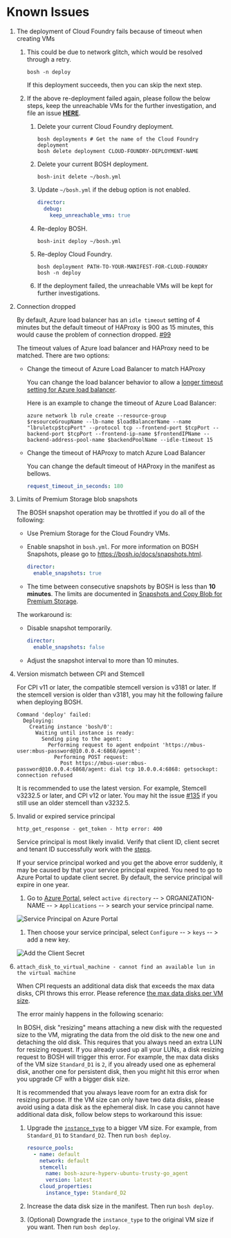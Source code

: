 # Known Issues

1. The deployment of Cloud Foundry fails because of timeout when creating VMs

    1. This could be due to network glitch, which would be resolved through a retry.

        ```
        bosh -n deploy
        ```

        If this deployment succeeds, then you can skip the next step.

    1. If the above re-deployment failed again, please follow the below steps, keep the unreachable VMs for the further investigation, and file an issue [**HERE**](https://github.com/cloudfoundry-incubator/bosh-azure-cpi-release/issues).

        1. Delete your current Cloud Foundry deployment.

            ```
            bosh deployments # Get the name of the Cloud Foundry deployment
            bosh delete deployment CLOUD-FOUNDRY-DEPLOYMENT-NAME
            ```

        1. Delete your current BOSH deployment.

            ```
            bosh-init delete ~/bosh.yml
            ```

        1. Update `~/bosh.yml` if the debug option is not enabled.

            ```YAML
            director:
              debug:
                keep_unreachable_vms: true
            ```

        1. Re-deploy BOSH.

            ```
            bosh-init deploy ~/bosh.yml
            ```

        1. Re-deploy Cloud Foundry.

            ```
            bosh deployment PATH-TO-YOUR-MANIFEST-FOR-CLOUD-FOUNDRY
            bosh -n deploy
            ```

        1. If the deployment failed, the unreachable VMs will be kept for further investigations.

1. Connection dropped

    By default, Azure load balancer has an `idle timeout` setting of 4 minutes but the default timeout of HAProxy is 900 as 15 minutes, this would cause the problem of connection dropped. [#99](https://github.com/cloudfoundry-incubator/bosh-azure-cpi-release/issues/99)

    The timeout values of Azure load balancer and HAProxy need to be matched. There are two options:

    * Change the timeout of Azure Load Balancer to match HAProxy

        You can change the load balancer behavior to allow a [longer timeout setting for Azure load balancer](https://azure.microsoft.com/en-us/documentation/articles/load-balancer-tcp-idle-timeout/).

        Here is an example to change the timeout of Azure Load Balancer:

        ```
        azure network lb rule create --resource-group $resourceGroupName --lb-name $loadBalancerName --name "lbruletcp$tcpPort" --protocol tcp --frontend-port $tcpPort --backend-port $tcpPort --frontend-ip-name $frontendIPName --backend-address-pool-name $backendPoolName --idle-timeout 15
        ```

    * Change the timeout of HAProxy to match Azure Load Balancer

        You can change the default timeout of HAProxy in the manifest as bellows.

        ```YAML
        request_timeout_in_seconds: 180
        ```

1. Limits of Premium Storage blob snapshots

    The BOSH snapshot operation may be throttled if you do all of the following:

    * Use Premium Storage for the Cloud Foundry VMs.

    * Enable snapshot in `bosh.yml`. For more information on BOSH Snapshots, please go to https://bosh.io/docs/snapshots.html.

        ```YAML
        director:
          enable_snapshots: true
        ```

    * The time between consecutive snapshots by BOSH is less than **10 minutes**. The limits are documented in [Snapshots and Copy Blob for Premium Storage](https://azure.microsoft.com/en-us/documentation/articles/storage-premium-storage/#snapshots-and-copy-blob). 

    The workaround is:

    * Disable snapshot temporarily.

        ```YAML
        director:
          enable_snapshots: false
        ```

    * Adjust the snapshot interval to more than 10 minutes.

1. Version mismatch between CPI and Stemcell

    For CPI v11 or later, the compatible stemcell version is v3181 or later. If the stemcell version is older than v3181, you may hit the following failure when deploying BOSH.

    ```
    Command 'deploy' failed:
      Deploying:
        Creating instance 'bosh/0':
          Waiting until instance is ready:
            Sending ping to the agent:
              Performing request to agent endpoint 'https://mbus-user:mbus-password@10.0.0.4:6868/agent':
                Performing POST request:
                  Post https://mbus-user:mbus-password@10.0.0.4:6868/agent: dial tcp 10.0.0.4:6868: getsockopt: connection refused
    ```

    It is recommended to use the latest version. For example, Stemcell v3232.5 or later, and CPI v12 or later. You may hit the issue [#135](https://github.com/cloudfoundry-incubator/bosh-azure-cpi-release/issues/135) if you still use an older stemcell than v3232.5.

1. Invalid or expired service principal

    ```
    http_get_response - get_token - http error: 400
    ```

    Service principal is most likely invalid. Verify that client ID, client secret and tenant ID successfully work with the [steps](../get-started/create-service-principal.md#verify-your-service-principal).

    If your service principal worked and you get the above error suddenly, it may be caused by that your service principal expired. You need to go to Azure Portal to update client secret. By default, the service principal will expire in one year.

    1. Go to [Azure Portal](https://manage.windowsazure.com/), select `active directory` -- > ORGANIZATION-NAME -- > `Applications` -- > search your service principal name.

    ![Service Principal on Azure Portal](./service-principal-on-portal.png)

    1. Then choose your service principal, select `Configure` -- > `keys` -- > add a new key.

    ![Add the Client Secret](./add-client-secret.png)

1. `attach_disk_to_virtual_machine - cannot find an available lun in the virtual machine`

    When CPI requests an additional data disk that exceeds the max data disks, CPI throws this error. Please reference [the max data disks per VM size](https://docs.microsoft.com/en-us/azure/virtual-machines/linux/sizes-general).

    The error mainly happens in the following scenario:

    In BOSH, disk "resizing" means attaching a new disk with the requested size to the VM, migrating the data from the old disk to the new one and detaching the old disk. This requires that you always need an extra LUN for resizing request. If you already used up all your LUNs, a disk resizing request to BOSH will trigger this error. For example, the max data disks of the VM size `Standard_D1` is `2`, if you already used one as ephemeral disk, another one for persistent disk, then you might hit this error when you upgrade CF with a bigger disk size.  

    It is recommended that you always leave room for an extra disk for resizing purpose. If the VM size can only have two data disks, please avoid using a data disk as the ephemeral disk. In case you cannot have additional data disk, follow below steps to workaround this issue:

    1. Upgrade the [`instance_type`](https://bosh.io/docs/azure-cpi.html#resource-pools) to a bigger VM size. For example, from `Standard_D1` to `Standard_D2`. Then run `bosh deploy`.

       ```YAML
       resource_pools:
         - name: default
           network: default
           stemcell:
             name: bosh-azure-hyperv-ubuntu-trusty-go_agent
             version: latest
           cloud_properties:
             instance_type: Standard_D2
       ```

    1. Increase the data disk size in the manifest. Then run `bosh deploy`.

    1. (Optional) Downgrade the `instance_type` to the original VM size if you want. Then run `bosh deploy`.

